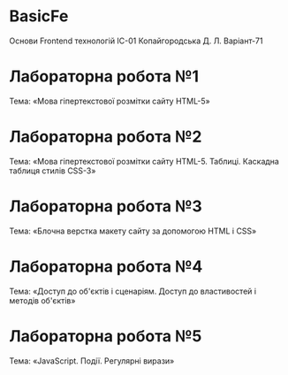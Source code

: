 # BasicFe
Основи Frontend технологій
ІС-01 Копайгородська Д. Л. 
Варіант-71
# Лабораторна робота №1
Тема: «Мова гіпертекстової розмітки сайту HTML-5»
# Лабораторна робота №2
Тема: «Мова гіпертекстової розмітки сайту HTML-5. Таблиці.
 Каскадна таблиця стилів CSS-3»
# Лабораторна робота №3
Тема: «Блочна верстка макету сайту за допомогою HTML і CSS»
# Лабораторна робота №4
Тема: «Доступ до об'єктів і сценаріям. Доступ до властивостей і методів об'єктів»
# Лабораторна робота №5
Тема: «JavaScript. Події. Регулярні вирази»
